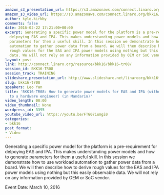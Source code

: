 ```yaml
---
amazon_s3_presentation_url: https://s3.amazonaws.com/connect.linaro.org/bkk16/Presentations/Thursday/BKK16-TR08.pdf
amazon_s3_video_url: https://s3.amazonaws.com/connect.linaro.org/bkk16/Videos/Thursday/BKK16-TR08%20How%20to%20generate%20power%20models%20for%20EAS%20and%20IPA%20%28Mandarin%29.mp4
author: kyle.kirkby
comments: false
date: 2016-02-22 17:21:00+00:00
excerpt: Generating a specific power model for the platform is a pre-requirement for
  delpoying EAS and IPA. This makes understanding power models and how to generate
  parameters for them a useful skill. In this session we demonstrate how to use workload
  automation to gather power data from a board. We will then describe how to derive
  rough values for the EAS and IPA power models using nothing but this easily observable
  data. We will not rely on any information provided by OEM or SoC vendor.
layout: post
link: http://connect.linaro.org/resource/bkk16/bkk16-tr08/
session_id: BKK16-TR08
session_track: TRAINING
slideshare_presentation_url: http://www.slideshare.net/linaroorg/bkk16tr08-how-to-generate-power-models-for-eas-and-ipa
slug: bkk16-tr08
speakers: Leo Yan
title: 'BKK16-TR08: How to generate power models for EAS and IPA (without talking
  to a hardware engineer) (in Mandarin)'
video_length: 00:00
video_thumbnail: None
wordpress_id: 3395
youtube_video_url: https://youtu.be/FTG071umgi0
categories:
- bkk16
post_format:
- Video
---
```


Generating a specific power model for the platform is a pre-requirement for delpoying EAS and IPA. This makes understanding power models and how to generate parameters for them a useful skill. In this session we demonstrate how to use workload automation to gather power data from a board. We will then describe how to derive rough values for the EAS and IPA power models using nothing but this easily observable data. We will not rely on any information provided by OEM or SoC vendor.

Event Date: March 10, 2016
